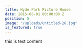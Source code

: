 ```yaml
---
title: Hyde Park Picture House
date: 2015-06-01 00:00:00 Z
position: 5
image: "/uploads/Untitled-26.jpg"
is_featured: true
---
```


this is test content